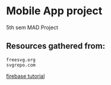 # Mobile App project

5th sem MAD Project

## Resources gathered from:
    freesvg.org
    svgrepo.com
[firebase tutorial](https://www.youtube.com/watch?v=0RWLaJxW7Oc)